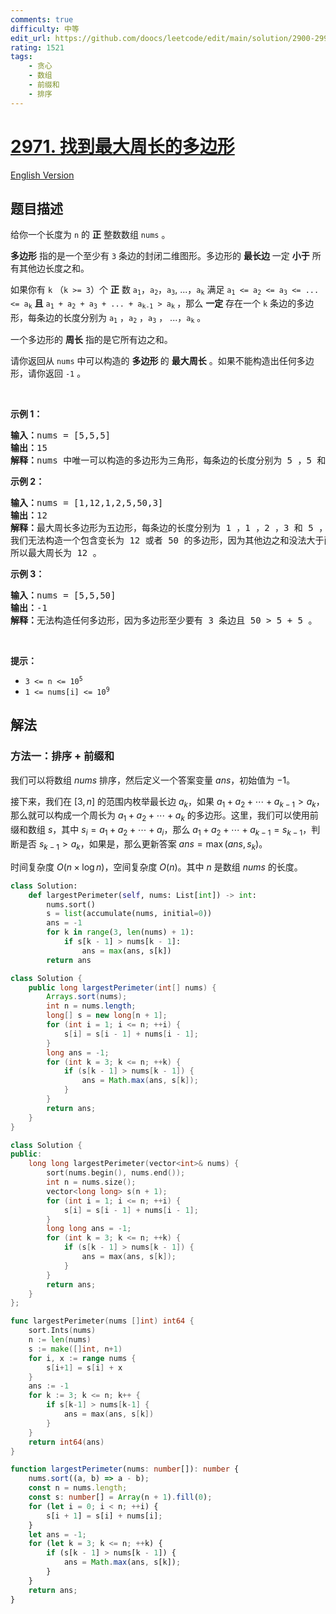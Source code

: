 ```yaml
---
comments: true
difficulty: 中等
edit_url: https://github.com/doocs/leetcode/edit/main/solution/2900-2999/2971.Find%20Polygon%20With%20the%20Largest%20Perimeter/README.md
rating: 1521
tags:
    - 贪心
    - 数组
    - 前缀和
    - 排序
---
```


# [2971. 找到最大周长的多边形](https://leetcode.cn/problems/find-polygon-with-the-largest-perimeter)

[English Version](/solution/2900-2999/2971.Find%20Polygon%20With%20the%20Largest%20Perimeter/README_EN.md)

## 题目描述

<!-- 这里写题目描述 -->

<p>给你一个长度为&nbsp;<code>n</code>&nbsp;的&nbsp;<strong>正</strong>&nbsp;整数数组&nbsp;<code>nums</code>&nbsp;。</p>

<p><strong>多边形</strong>&nbsp;指的是一个至少有 <code>3</code>&nbsp;条边的封闭二维图形。多边形的 <strong>最长边</strong>&nbsp;一定 <strong>小于</strong>&nbsp;所有其他边长度之和。</p>

<p>如果你有&nbsp;<code>k</code>&nbsp;（<code>k &gt;= 3</code>）个&nbsp;<strong>正</strong>&nbsp;数&nbsp;<code>a<sub>1</sub></code>，<code>a<sub>2</sub></code>，<code>a<sub>3</sub></code>, ...，<code>a<sub>k</sub></code> 满足&nbsp;<code>a<sub>1</sub> &lt;= a<sub>2</sub> &lt;= a<sub>3</sub> &lt;= ... &lt;= a<sub>k</sub></code> <strong>且</strong> <code>a<sub>1</sub> + a<sub>2</sub> + a<sub>3</sub> + ... + a<sub>k-1</sub> &gt; a<sub>k</sub></code><sub>&nbsp;</sub>，那么 <strong>一定</strong>&nbsp;存在一个&nbsp;<code>k</code>&nbsp;条边的多边形，每条边的长度分别为&nbsp;<code>a<sub>1</sub></code>&nbsp;，<code>a<sub>2</sub></code>&nbsp;，<code>a<sub>3</sub></code>&nbsp;，&nbsp;...，<code>a<sub>k</sub></code>&nbsp;。</p>

<p>一个多边形的 <strong>周长</strong>&nbsp;指的是它所有边之和。</p>

<p>请你返回从 <code>nums</code>&nbsp;中可以构造的 <strong>多边形&nbsp;</strong>的 <strong>最大周长</strong>&nbsp;。如果不能构造出任何多边形，请你返回 <code>-1</code>&nbsp;。</p>

<p>&nbsp;</p>

<p><strong class="example">示例 1：</strong></p>

<pre>
<b>输入：</b>nums = [5,5,5]
<b>输出：</b>15
<b>解释：</b>nums 中唯一可以构造的多边形为三角形，每条边的长度分别为 5 ，5 和 5 ，周长为 5 + 5 + 5 = 15 。
</pre>

<p><strong class="example">示例 2：</strong></p>

<pre>
<b>输入：</b>nums = [1,12,1,2,5,50,3]
<b>输出：</b>12
<b>解释：</b>最大周长多边形为五边形，每条边的长度分别为 1 ，1 ，2 ，3 和 5 ，周长为 1 + 1 + 2 + 3 + 5 = 12 。
我们无法构造一个包含变长为 12 或者 50 的多边形，因为其他边之和没法大于两者中的任何一个。
所以最大周长为 12 。
</pre>

<p><strong class="example">示例 3：</strong></p>

<pre>
<b>输入：</b>nums = [5,5,50]
<b>输出：</b>-1
<b>解释：</b>无法构造任何多边形，因为多边形至少要有 3 条边且 50 &gt; 5 + 5 。
</pre>

<p>&nbsp;</p>

<p><strong>提示：</strong></p>

<ul>
	<li><code>3 &lt;= n &lt;= 10<sup>5</sup></code></li>
	<li><code>1 &lt;= nums[i] &lt;= 10<sup>9</sup></code></li>
</ul>

## 解法

### 方法一：排序 + 前缀和

我们可以将数组 $nums$ 排序，然后定义一个答案变量 $ans$，初始值为 $-1$。

接下来，我们在 $[3, n]$ 的范围内枚举最长边 $a_k$，如果 $a_1 + a_2 + \cdots + a_{k-1} > a_k$，那么就可以构成一个周长为 $a_1 + a_2 + \cdots + a_k$ 的多边形。这里，我们可以使用前缀和数组 $s$，其中 $s_i = a_1 + a_2 + \cdots + a_i$，那么 $a_1 + a_2 + \cdots + a_{k-1} = s_{k-1}$，判断是否 $s_{k-1} > a_k$，如果是，那么更新答案 $ans = \max(ans, s_k)$。

时间复杂度 $O(n \times \log n)$，空间复杂度 $O(n)$。其中 $n$ 是数组 $nums$ 的长度。

<!-- tabs:start -->

```python
class Solution:
    def largestPerimeter(self, nums: List[int]) -> int:
        nums.sort()
        s = list(accumulate(nums, initial=0))
        ans = -1
        for k in range(3, len(nums) + 1):
            if s[k - 1] > nums[k - 1]:
                ans = max(ans, s[k])
        return ans
```

```java
class Solution {
    public long largestPerimeter(int[] nums) {
        Arrays.sort(nums);
        int n = nums.length;
        long[] s = new long[n + 1];
        for (int i = 1; i <= n; ++i) {
            s[i] = s[i - 1] + nums[i - 1];
        }
        long ans = -1;
        for (int k = 3; k <= n; ++k) {
            if (s[k - 1] > nums[k - 1]) {
                ans = Math.max(ans, s[k]);
            }
        }
        return ans;
    }
}
```

```cpp
class Solution {
public:
    long long largestPerimeter(vector<int>& nums) {
        sort(nums.begin(), nums.end());
        int n = nums.size();
        vector<long long> s(n + 1);
        for (int i = 1; i <= n; ++i) {
            s[i] = s[i - 1] + nums[i - 1];
        }
        long long ans = -1;
        for (int k = 3; k <= n; ++k) {
            if (s[k - 1] > nums[k - 1]) {
                ans = max(ans, s[k]);
            }
        }
        return ans;
    }
};
```

```go
func largestPerimeter(nums []int) int64 {
	sort.Ints(nums)
	n := len(nums)
	s := make([]int, n+1)
	for i, x := range nums {
		s[i+1] = s[i] + x
	}
	ans := -1
	for k := 3; k <= n; k++ {
		if s[k-1] > nums[k-1] {
			ans = max(ans, s[k])
		}
	}
	return int64(ans)
}
```

```ts
function largestPerimeter(nums: number[]): number {
    nums.sort((a, b) => a - b);
    const n = nums.length;
    const s: number[] = Array(n + 1).fill(0);
    for (let i = 0; i < n; ++i) {
        s[i + 1] = s[i] + nums[i];
    }
    let ans = -1;
    for (let k = 3; k <= n; ++k) {
        if (s[k - 1] > nums[k - 1]) {
            ans = Math.max(ans, s[k]);
        }
    }
    return ans;
}
```

<!-- tabs:end -->

<!-- end -->
